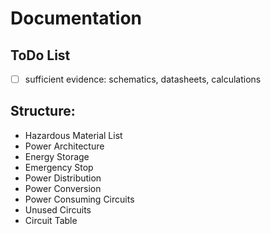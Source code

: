 # Documentation

## ToDo List
- [ ] sufficient evidence: schematics, datasheets, calculations



## Structure: 
- Hazardous Material List
- Power Architecture
- Energy Storage
- Emergency Stop
- Power Distribution
- Power Conversion
- Power Consuming Circuits
- Unused Circuits
- Circuit Table

